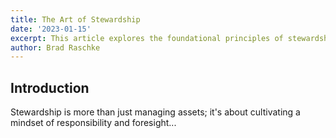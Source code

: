 ```yaml
---
title: The Art of Stewardship
date: '2023-01-15'
excerpt: This article explores the foundational principles of stewardship and its importance in building a lasting legacy.
author: Brad Raschke
---
```


## Introduction

Stewardship is more than just managing assets; it's about cultivating a mindset of responsibility and foresight...
